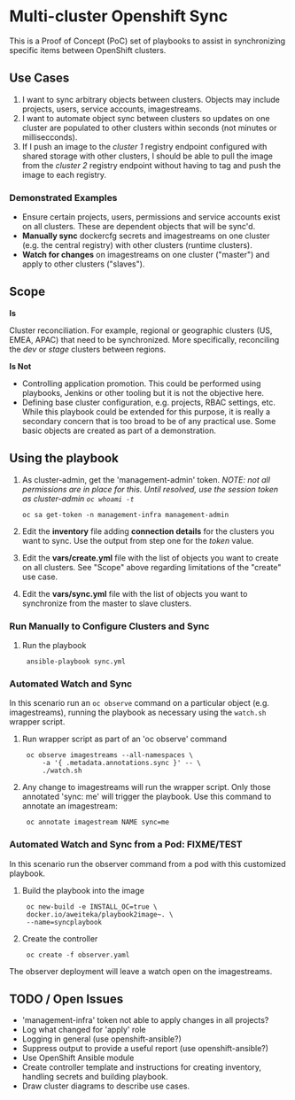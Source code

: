 # Multi-cluster Openshift Sync

This is a Proof of Concept (PoC) set of playbooks to assist in synchronizing specific items between OpenShift clusters.

## Use Cases

1. I want to sync arbitrary objects between clusters. Objects may include projects, users, service accounts, imagestreams.
1. I want to automate object sync between clusters so updates on one cluster are populated to other clusters within seconds (not minutes or millisecconds).
1. If I push an image to the *cluster 1* registry endpoint configured with shared storage with other clusters, I should be able to pull the image from the *cluster 2* registry endpoint without having to tag and push the image to each registry.

### Demonstrated Examples

- Ensure certain projects, users, permissions and service accounts exist on all clusters. These are dependent objects that will be sync'd.
- **Manually sync** dockercfg secrets and imagestreams on one cluster (e.g. the central registry) with other clusters (runtime clusters).
- **Watch for changes** on imagestreams on one cluster ("master") and apply to other clusters ("slaves").

## Scope

**Is**

Cluster reconciliation. For example, regional or geographic clusters (US, EMEA, APAC) that need to be synchronized. More specifically, reconciling the *dev* or *stage* clusters between regions.

**Is Not**

- Controlling application promotion. This could be performed using playbooks, Jenkins or other tooling but it is not the objective here.
- Defining base cluster configuration, e.g. projects, RBAC settings, etc. While this playbook could be extended for this purpose, it is really a secondary concern that is too broad to be of any practical use. Some basic objects are created as part of a demonstration.

## Using the playbook

1.  As cluster-admin, get the 'management-admin' token. *NOTE: not all permissions are in place for this. Until resolved, use the session token as cluster-admin `oc whoami -t`*

        oc sa get-token -n management-infra management-admin
1. Edit the **inventory** file adding **connection details** for the clusters you want to sync. Use the output from step one for the *token* value.
1. Edit the **vars/create.yml** file with the list of objects you want to create on all clusters. See "Scope" above regarding limitations of the "create" use case.
1. Edit the **vars/sync.yml** file with the list of objects you want to synchronize from the master to slave clusters.

### Run Manually to Configure Clusters and Sync

1. Run the playbook

        ansible-playbook sync.yml

### Automated Watch and Sync

In this scenario run an `oc observe` command on a particular object (e.g. imagestreams), running the playbook as necessary using the `watch.sh` wrapper script.

1. Run wrapper script as part of an 'oc observe' command

        oc observe imagestreams --all-namespaces \
            -a '{ .metadata.annotations.sync }' -- \
            ./watch.sh
1. Any change to imagestreams will run the wrapper script. Only those annotated 'sync: me' will trigger the playbook. Use this command to annotate an imagestream:

        oc annotate imagestream NAME sync=me

### Automated Watch and Sync from a Pod: FIXME/TEST

In this scenario run the observer command from a pod with this customized playbook.

1. Build the playbook into the image

        oc new-build -e INSTALL_OC=true \
        docker.io/aweiteka/playbook2image~. \
        --name=syncplaybook
1. Create the controller

        oc create -f observer.yaml

The observer deployment will leave a watch open on the imagestreams.

## TODO / Open Issues

- 'management-infra' token not able to apply changes in all projects?
- Log what changed for 'apply' role
- Logging in general (use openshift-ansible?)
- Suppress output to provide a useful report (use openshift-ansible?)
- Use OpenShift Ansible module
- Create controller template and instructions for creating inventory, handling secrets and building playbook.
- Draw cluster diagrams to describe use cases.
